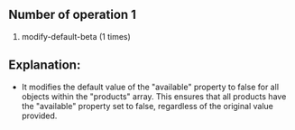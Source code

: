 ## Number of operation 1
1. modify-default-beta (1 times)

## Explanation:
* It modifies the default value of the "available" property to false for all objects within the "products" array. This ensures that all products have the "available" property set to false, regardless of the original value provided.
